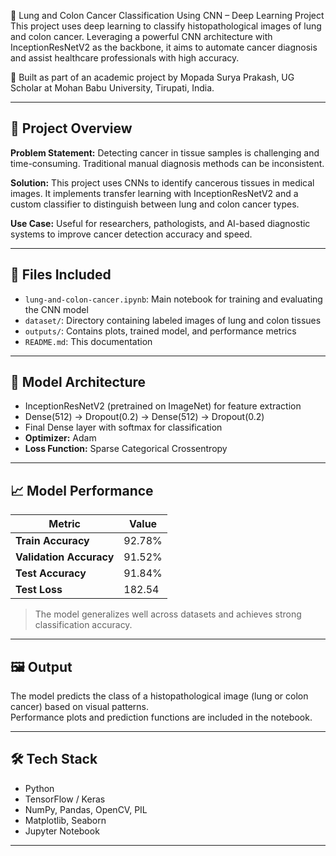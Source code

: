 🧬 Lung and Colon Cancer Classification Using CNN – Deep Learning Project  
This project uses deep learning to classify histopathological images of lung and colon cancer. Leveraging a powerful CNN architecture with InceptionResNetV2 as the backbone, it aims to automate cancer diagnosis and assist healthcare professionals with high accuracy.

🔬 Built as part of an academic project by Mopada Surya Prakash, UG Scholar at Mohan Babu University, Tirupati, India.

---

## 🧭 Project Overview

**Problem Statement:** Detecting cancer in tissue samples is challenging and time-consuming. Traditional manual diagnosis methods can be inconsistent.  

**Solution:** This project uses CNNs to identify cancerous tissues in medical images. It implements transfer learning with InceptionResNetV2 and a custom classifier to distinguish between lung and colon cancer types.  

**Use Case:** Useful for researchers, pathologists, and AI-based diagnostic systems to improve cancer detection accuracy and speed.

---

## 📂 Files Included

- `lung-and-colon-cancer.ipynb`: Main notebook for training and evaluating the CNN model  
- `dataset/`: Directory containing labeled images of lung and colon tissues  
- `outputs/`: Contains plots, trained model, and performance metrics  
- `README.md`: This documentation  

---

## 🧱 Model Architecture

- InceptionResNetV2 (pretrained on ImageNet) for feature extraction  
- Dense(512) → Dropout(0.2) → Dense(512) → Dropout(0.2)  
- Final Dense layer with softmax for classification  
- **Optimizer:** Adam  
- **Loss Function:** Sparse Categorical Crossentropy  

---

## 📈 Model Performance

| Metric             | Value     |
|--------------------|-----------|
| **Train Accuracy** | 92.78%    |
| **Validation Accuracy** | 91.52%    |
| **Test Accuracy**  | 91.84%    |
| **Test Loss**      | 182.54    |

> The model generalizes well across datasets and achieves strong classification accuracy.

---

## 🖼️ Output

The model predicts the class of a histopathological image (lung or colon cancer) based on visual patterns.  
Performance plots and prediction functions are included in the notebook.

---

## 🛠️ Tech Stack

- Python  
- TensorFlow / Keras  
- NumPy, Pandas, OpenCV, PIL  
- Matplotlib, Seaborn  
- Jupyter Notebook  

---
